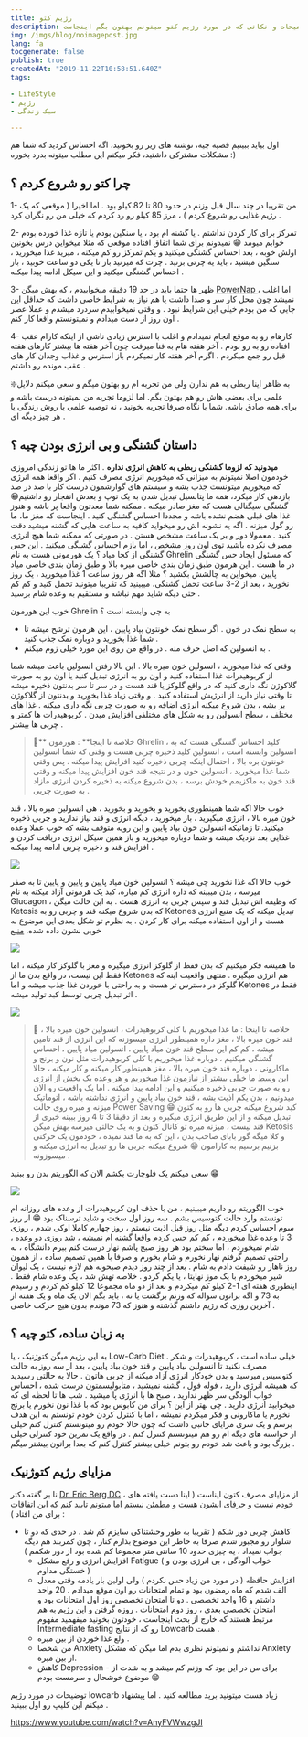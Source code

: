 ```yaml
---
title: رژیم کتو
description: تمامی توضیحات و نکاتی که در مورد رژیم کتو میتونم بهتون بگم اینجاست :)
img: /imgs/blog/noimagepost.jpg
lang: fa
tocgenerate: false
publish: true
createdAt: "2019-11-22T10:58:51.640Z"
tags:

- LifeStyle
- رژیم
- سبک زندگی

---
```


اول بیاید ببینیم قضیه چیه، نوشته های زیر رو بخونید، اگه احساس کردید که شما هم مشکلات مشترکی داشتید، فکر میکنم این مطلب میتونه بدرد بخوره :)

## چرا کتو رو شروع کردم ؟

1- من تقریبا در چند سال قبل وزنم در حدود 80 تا 82 کیلو بود . اما اخیرا ( موقعی که یک رژیم غذایی  رو شروع کردم ) ، مرز 85 کیلو رو رد کردم که خیلی من رو نگران کرد .

2- تمرکز برای کار کردن نداشتم . یا گشنه ام بود ، یا سنگین بودم یا تازه غذا خورده بودم خوابم میومد 😁  نمیدونم برای شما اتفاق افتاده موقعی که مثلا میخواین درس بخونین اولش خوبه ، بعد احساس گشنگی میکنید و یکم تمرکز رو کم میکنه ، میرید غذا میخورید ، سنگین میشید ، باید یه چرتی بزنید . چرت که میزنید باز تا یکی دو ساعت خوبید ، باز احساس گشنگی میکنید و این سیکل ادامه پیدا میکنه .

3- ظهر ها حتما باید در حد 19 دقیقه میخوابیدم ، که بهش میگن [PowerNap ](https://en.wikipedia.org/wiki/Power_nap)، اما اغلب نمیشد چون محل کار سر و صدا داشت یا هم نیاز به شرایط خاصی داشت که حداقل این جایی که من بودم خیلی این شرایط نبود . و وقتی نمیخوابیدم سردرد میشدم و عملا عصر اون روز از دست میدادم و نمیتونستم واقعا کار کنم .

4- کارهام رو به موقع انجام نمیدادم و اغلب با استرس زیادی ناشی از اینکه کارام عقب افتاده رو به رو بودم . آخر هفته هام به فنا میرفت چون آخر هفته ها بیشتر کارهای هفته قبل رو جمع میکردم . اگرم آخر هفته کار نمیکردم باز استرس و غذاب وجدان کار های عقب مونده رو داشتم .

❇️به ظاهر اینا ربطی به هم ندارن ولی من تجربه ام رو بهتون میگم و سعی میکنم دلایل علمی برای بعضی هاش رو هم بهتون بگم. اما لزوما تجربه من نمیتونه درست باشه و برای همه صادق باشه. شما با نگاه صرفا تجربه بخونید ، نه توصیه علمی یا روش زندگی یا هر چیز دیگه ای .

## داستان گشنگی و بی انرژی بودن چیه ؟

**میدونید که لزوما گشنگی ربطی به کاهش انرژی نداره** . اکثر ما ها تو زندگی امروزی خودمون اصلا نمیتونم به میزانی که میخوریم انرژی مصرف کنیم . اگر واقعا همه انرژی که میخوریم میتونست جذب بشه و سیستم های گوارشمون درست کار با صد در صد بازدهی کار میکرد، همه ما پتانسیل تبدیل شدن به یک توپ و بعدش انفجار رو داشتیم😁 گشنگی سیگنالی هست که مغز صادر میکنه . ممکنه شما معدتون واقعا پر باشه و هنوز غذا های قبلی هضم نشده باشه و مجددا احساس گشنگی کنید . اینجاست که مغز ما، ما رو گول میزنه . اگه یه نشونه اش رو میخواید کافیه به ساعت هایی که گشنه میشید دقت کنید . معمولا دور و بر یک ساعت مشخص هستن . در صورتی که ممکنه شما هیچ انرژی مصرف نکرده باشید توی اون روز مشخص  ، اما بازم احساس گشنگی میکنید . این حس گشنگی از کجا میاد ؟ یک هورمونی هست به نام Ghrelin که مسئول ایجاد حس گشنگی در ما هست . این هرمون طبق زمان بندی خاصی میره بالا و طبق زمان بندی خاصی میاد پایین. میخواین به چالشش بکشید ؟ مثلا اگه هر روز ساعت 1 غذا میخورید ، یک روز نخورید ، بعد از 2-3 ساعت تحمل گشنگی، میبینید که تقریبا میتونید تحمل کنید و کم کم حتی دیگه شاید مهم نباشه و مستقیم به وعده شام برسید .

خوب این هورمون Ghrelin به چی وابسته است ؟ 

- به سطح نمک در خون . اگر سطح نمک خونتون بیاد پایین ، این هرمون ترشح میشه تا شما غذا بخورید و دوباره نمک جذب کنید .
- به انسولین که اصل حرف منه . در واقع من روی این مورد خیلی زوم میکنم .

وقتی که غذا میخورید ، انسولین خون میره بالا . این بالا رفتن انسولین باعث میشه شما از کربوهیدرات غذا استفاده کنید و اون رو به انرژی تبدیل کنید یا اون رو به صورت گلاکوژن نگه داری کنید که در واقع گلوکز یا قند هست و در سر تا سر بدنتون ذخیره میشه تا وقتی نیاز دارید از انرژیش استفاده کنید .
و وقتی زیاد غذا بخورید و بدنتون از گلاکوژن پر بشه ، بدن شروع میکنه انرژی اضافه رو به صورت چربی نگه داری میکنه .
غذا های مختلف ، سطح انسولین رو به شکل های مختلفی افزایش میدن . کربوهیدرات ها کمتر و چربی ها بیشتر .

> 💎** خلاصه تا اینجا** :    هورمون Ghrelin ، کلید احساس گشنگی هست که به انسولین وابسته است ، انسولین کلید ذخیره چربی هست و وقتی که شما انسولین خونتون بره بالا ، احتمال اینکه چربی ذخیره کنید افزایش پیدا میکنه . پس وقتی شما غذا میخورید ، انسولین خون و در نتیجه قند خون افزایش پیدا میکنه و وقتی قند خون به ماکزیمم خودش برسه ، بدن شروع میکنه به ذخیره کردن انرژی مازاد به صورت چربی .

خوب حالا اگه شما همینطوری بخورید و بخورید و بخورید ، هی انسولین میره بالا ، قند خون میره بالا ، انرژی میگیرید ، باز میخورید ، دیگه انرژی و قند نیاز ندارید و چربی ذخیره میکنید. تا زمانیکه انسولین خون بیاد پایین و این رویه متوقف بشه که خوب عملا وعده غذایی بعد نزدیک میشه و شما دوباره میخورید و باز همین سیکل انرژی دریافت کردن و افزایش قند و ذخیره چربی ادامه پیدا میکنه . 

![ ](https://dtc.ucsf.edu/images/graphs/graph_normal_gi.gif)

خوب حالا اگه غذا نخورید چی میشه ؟ 
انسولین خون میاد پایین و پایین و پایین تا به صفر میرسه ، بدن میبینه که داره انرژی کم میاره، کبد یک هرمونی آزاد میکنه به نام Glucagon ، که وظیفه اش تبدیل قند و سپس چربی به انرژی هست . به این حالت میگن Ketosis که بدن شروع میکنه قند و چربی رو به Ketones تبدیل میکنه که یک منبع انرژی هست و از اون استفاده میکنه برای کار کردن . به نظرم تو شکل بعدی این موضوع به خوبی نشون داده شده. [منبع](https://blog.thatcleanlife.com/signs-your-blood-sugar-is-out-of-whack-and-how-to-balance-it-naturally/)

![ ](https://s3-us-west-2.amazonaws.com/thatcleanlife-blog/2017/09/blood-sugar-2.png)

ما همیشه فکر میکنیم که بدن فقط از گلوکز انرژی میگیره و مغز با گلوکز کار میکنه ، اما فقط این نیست، در واقع بدن ما از Ketones هم انرژی میگیره . منتهی واقعیت اینه که گلوکز در دسترس تر هست و به راحتی با خوردن غذا جذب میشه و اما Ketones فقط در اثر تبدیل چربی  توسط کبد تولید میشه .

![ ](/imgs/blog/keto/ketonesvsglucose.jpg)

> 💎 خلاصه تا اینجا :    ما غذا میخوریم با کلی کربوهیدرات ، انسولین خون میره بالا ، قند خون میره بالا ، مغز داره همینطور انرژی  میسوزنه  که این انرژی از قند تامین میشه ، کم کم این سطح قند خون میاد پایین ، انسولین میاد پایین ، احساس گشنگی میکنیم ، دوباره غذا میخوریم با کلی کربوهیدرات مثل نون و برنج و ماکارونی ، دوباره قند خون میره بالا ، مغز همینطور کار میکنه و کار میکنه ، حالا این وسط ما خیلی بیشتر از نیازمون غذا میخوریم و هر وعده یک بخش از انرژی رو به صورت چربی ذخیره میکنیم و این ادامه پیدا میکنه . اما یک واقعیت رو الان میدونیم ، بدن یکم اذیت بشه ، قند خون بیاد پایین و انرژی نداشته باشه ، اتوماتیک میزنه و میره روی حالت Power Saving 😁 کبد شروع میکنه چربی ها رو به کتون تبدیل میکنه و از این طریق انرژی میگیره و بعد از دقیقا 3 تا 4 روز ببینه خبری از قند نیست ، میزنه میره تو کانال کتون و به یک حالتی میرسه بهش میگن Ketosis و کلا میگه گور بابای صاحب بدن ، این که به ما قند نمیده ، خودمون یک حرکتی بزنیم برسیم به کارامون 😁 شروع میکنه چربی ها رو تبدیل به انرژی میکنه و میسوزونه .

سعی میکنم یک فلوچارت بکشم الان که الگوریتم بدن رو ببنید 😁

![ ](/imgs/blog/keto/ketoflowchart.jpg)

خوب الگوریتم رو داریم میبینیم ، من با حذف اون کربوهیدرات از وعده های روزانه ام تونستم وارد حالت کتوسیس بشم . سه روز اول سخت و شاید ترسناک بود 😁 از روز سوم احساس کردم دیگه مثل روز قبل اذیت نیستم ، روز چهارم کاملا اوکی شدم ، روزی 3 تا وعده غذا میخوردم ، کم کم حس کردم واقعا گشنه ام نمیشه ، شد روزی دو وعده ، شام نمیخوردم ، اما سختم بود هر روز صبح پاشم نهار درست کنم ببرم دانشگاه ، به راحتی تصمیم گرفتم نهار نخورم و شام بخورم و صرفا با همین تصمیم ساده ، از همون روز ناهار رو شیفت دادم به شام . بعد از چند روز دیدم صبحونه هم لازم نیست ، یک لیوان شیر میخوردم با یک موز نهایتا ، یا یکم گردو . خلاصه تهش شد ، یک وعده شام فقط . اینطوری هفته ای 1-2 کیلو کم میکردم و بعد از دو ماه مجموعا 12 کیلو کم کردم و رسیدم به 73 و اگه براتون سواله که  وزنم برگشت یا نه ، باید بگم الان یک ماه و یک هفته از آخرین روزی که رژیم داشتم گذشته و هنوز که 73 موندم بدون هیچ حرکت خاصی .

## به زبان ساده، کتو چیه ؟

به این رژیم میگن کتوژنیک ، یا Low-Carb Diet .  خیلی ساده است ، کربوهیدرات و شکر مصرف نکنید تا انسولین بیاد پایین و قند خون بیاد پایین ، بعد از سه روز به حالت کتوسیس میرسید و بدن خودکار انرژی آزاد میکنه از چربی هاتون .  حالا به حالتی رسیدید که همیشه انرژی دارید ، فوله فول ، گشنه نمیشید ، متابولیسمتون درست شده ، احساس خواب آلودگی سر ظهر ندارید ، صبح ها با انرژی پا میشید . شب ها تا لحظه ای که میخوابید انرژی دارید . چی بهتر از این ؟ 
برای من کابوس بود که با غذا نون نخورم یا برنج نخورم یا ماکارونی و فکر میکردم نمیشه ، اما با کنترل کردن خودم تونستم به این هدف برسم و یک سری مزایای جانبی داشت که چون حالا خودم رو میتونستم کنترل کنم خیلی از خواسته های دیگه ام رو هم میتونستم کنترل کنم . در واقع یک تمرین خود کنترلی خیلی بزرگ بود و باعث شد خودم رو بتونم خیلی بیشتر کنترل کنم که بعدا براتون بیشتر میگم .

## مزایای رژیم کتوژنیک

نا بر گفته دکتر [Dr. Eric Berg DC](https://www.youtube.com/channel/UC3w193M5tYPJqF0Hi-7U-2g) ، از مزایای مصرف کتون ایناست ( اینا دست یافته های خودم نیست و حرفای ایشون هست و مطمئن نیستم اما میتونم تایید کنم که این اتفاقات برای من افتاد ) :

- کاهش چربی دور شکم ( تقریبا به طور وحشتناکی سایزم کم شد ، در حدی که دو تا شلوار رو مجبور شدم صرفا به خاطر این موضوع بذارم کنار ، چون کمربند هم  دیگه جواب نمیداد  ، یه چیزی حدود 10 سانتی متر مجموعا کم شده بود از دور شکمم )
  - افزایش انرژی و رفع مشکل Fatigue ( خواب آلودگی ، بی انرژی بودن و خستگی مداوم )
  - افزایش حافظه ( در مورد من زیاد حس نکردم ) ولی اولین بار یادمه وقتی معدل الف شدم که ماه رمضون بود و تمام امتحانات رو اون موقع میدادم . 20 واحد داشتم و 16 واحد تخصصی .  دو تا امتحان تخصصی روز اول امتحانات بود و امتحان تخصصی بعدی ، روز دوم امتحانات . روزه گرفتن و این رژیم به هم مرتبط هستند که خارج از بحث اینجاست ، خودتون بخونید میفهمید مفهوم Intermediate fasting رو که از نتایج Lowcarb هست .
  - ولع غذا خوردن از بین میره . 
  - من شخصا Anxiety نداشتم و نمیتونم نظری بدم اما میگن که مشکل Anxiety از بین میره. 
  - کاهش Depression - برای من در این بود که وزنم کم میشد و به شدت از موضوع خوشحال و سرمست بودم 😁 

توضیحات در مورد رژیم lowcarb زیاد هست میتونید برید مطالعه کنید . اما پیشنهاد میکنم این کلیپ رو اول ببینید .

 https://www.youtube.com/watch?v=AnyFVWwzgJI